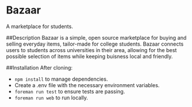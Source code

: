 Bazaar
==============
A marketplace for students.

##Description
Bazaar is a simple, open source marketplace for buying and selling everyday items, tailor-made for college students.
Bazaar connects users to students across universities in their area, allowing for the best possible selection of items while keeping buisness local and friendly.

##Installation
After cloning:
* `npm install` to manage dependencies.
* Create a .env file with the necessary environment variables.
* `foreman run test` to ensure tests are passing.
* `foreman run web` to run locally.

